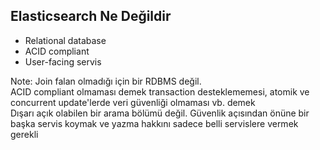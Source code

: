 ## Elasticsearch Ne Değildir

- Relational database
- ACID compliant
- User-facing servis

Note:
Join falan olmadığı için bir RDBMS değil.  
ACID compliant olmaması demek transaction desteklememesi, atomik ve concurrent update'lerde veri güvenliği olmaması vb. demek  
Dışarı açık olabilen bir arama bölümü değil. Güvenlik açısından önüne bir başka servis koymak ve yazma hakkını sadece belli servislere vermek gerekli  
